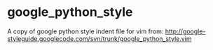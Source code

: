 google_python_style
===================

A copy of google python style indent file for vim from:
http://google-styleguide.googlecode.com/svn/trunk/google_python_style.vim

